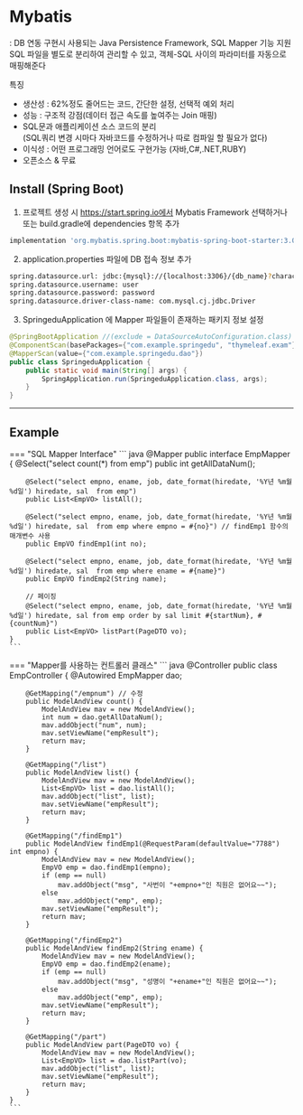 # Mybatis
: DB 연동 구현시 사용되는 Java Persistence Framework, SQL Mapper 기능 지원
<br> SQL 파일을 별도로 분리하여 관리할 수 있고, 객체-SQL 사이의 파라미터를 자동으로 매핑해준다

특징

- 생산성 : 62%정도 줄어드는 코드, 간단한 설정, 선택적 예외 처리
- 성능 : 구조적 강점(데이터 접근 속도를 높여주는 Join 매핑)
- SQL문과 애플리케이션 소스 코드의 분리<br>(SQL쿼리 변경 시마다 자바코드를 수정하거나 따로 컴파일 할 필요가 없다)
- 이식성 : 어떤 프로그래밍 언어로도 구현가능 (자바,C#,.NET,RUBY)
- 오픈소스 & 무료

## Install (Spring Boot)

1. 프로젝트 생성 시 https://start.spring.io에서 Mybatis Framework 선택하거나 <br>또는 build.gradle에 dependencies 항목 추가
``` bash
implementation 'org.mybatis.spring.boot:mybatis-spring-boot-starter:3.0.2'
```
2. application.properties 파일에 DB 접속 정보 추가
``` bash
spring.datasource.url: jdbc:{mysql}://{localhost:3306}/{db_name}?characterEncoding=UTF-8
spring.datasource.username: user
spring.datasource.password: password
spring.datasource.driver-class-name: com.mysql.cj.jdbc.Driver
```
3. SpringeduApplication 에 Mapper 파일들이 존재하는 패키지 정보 설정
``` java
@SpringBootApplication //(exclude = DataSourceAutoConfiguration.class)
@ComponentScan(basePackages={"com.example.springedu", "thymeleaf.exam"})
@MapperScan(value={"com.example.springedu.dao"})
public class SpringeduApplication {
	public static void main(String[] args) {
		SpringApplication.run(SpringeduApplication.class, args);
	}
}
```

--- 
## Example

=== "SQL Mapper Interface" 
    ``` java
    @Mapper
    public interface EmpMapper {
        @Select("select count(*) from emp")
        public int getAllDataNum();

        @Select("select empno, ename, job, date_format(hiredate, '%Y년 %m월 %d일') hiredate, sal  from emp")
        public List<EmpVO> listAll();

        @Select("select empno, ename, job, date_format(hiredate, '%Y년 %m월 %d일') hiredate, sal  from emp where empno = #{no}") // findEmp1 함수의 매개변수 사용
        public EmpVO findEmp1(int no);

        @Select("select empno, ename, job, date_format(hiredate, '%Y년 %m월 %d일') hiredate, sal  from emp where ename = #{name}")
        public EmpVO findEmp2(String name);

        // 페이징
        @Select("select empno, ename, job, date_format(hiredate, '%Y년 %m월 %d일') hiredate, sal from emp order by sal limit #{startNum}, #{countNum}")
        public List<EmpVO> listPart(PageDTO vo);
    }
    ```
=== "Mapper를 사용하는 컨트롤러 클래스"
    ``` java
    @Controller
    public class EmpController {
        @Autowired
        EmpMapper dao;
        
        @GetMapping("/empnum") // 수정
        public ModelAndView count() {
            ModelAndView mav = new ModelAndView();
            int num = dao.getAllDataNum();
            mav.addObject("num", num);
            mav.setViewName("empResult");
            return mav;
        }
        
        @GetMapping("/list")
        public ModelAndView list() {
            ModelAndView mav = new ModelAndView();
            List<EmpVO> list = dao.listAll();
            mav.addObject("list", list);
            mav.setViewName("empResult");
            return mav;
        }

        @GetMapping("/findEmp1")
        public ModelAndView findEmp1(@RequestParam(defaultValue="7788") int empno) {
            ModelAndView mav = new ModelAndView();
            EmpVO emp = dao.findEmp1(empno);
            if (emp == null)
                mav.addObject("msg", "사번이 "+empno+"인 직원은 없어요~~");
            else
                mav.addObject("emp", emp);
            mav.setViewName("empResult");
            return mav;
        }

        @GetMapping("/findEmp2")
        public ModelAndView findEmp2(String ename) {
            ModelAndView mav = new ModelAndView();
            EmpVO emp = dao.findEmp2(ename);
            if (emp == null)
                mav.addObject("msg", "성명이 "+ename+"인 직원은 없어요~~");
            else
                mav.addObject("emp", emp);
            mav.setViewName("empResult");
            return mav;
        }
        
        @GetMapping("/part")
        public ModelAndView part(PageDTO vo) {
            ModelAndView mav = new ModelAndView();
            List<EmpVO> list = dao.listPart(vo);
            mav.addObject("list", list);
            mav.setViewName("empResult");
            return mav;
        }
    }
    ```


